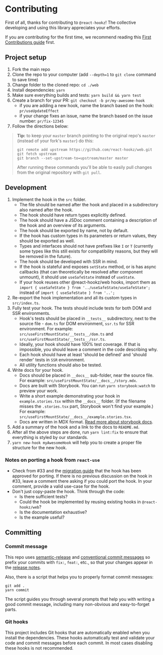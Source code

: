 # Contributing

First of all, thanks for contributing to `@react-hookz`! The collective developing and
using this library appreciates your efforts.

If you are contributing for the first time, we recommend reading this
[First Contributions guide](https://github.com/firstcontributions/first-contributions) first.

## Project setup

1. Fork the main repo
2. Clone the repo to your computer (add `--depth=1` to `git clone` command to save time)
3. Change folder to the cloned repo: `cd ./web`
4. Install dependencies: `yarn`
5. Make sure everything builds and tests: `yarn build && yarn test`
6. Create a branch for your PR: `git checkout -b pr/my-awesome-hook`
   - if you are adding a new hook, name the branch based on the hook: `pr/useUpdateEffect`
   - if your change fixes an issue, name the branch based on the issue number: `pr/fix-12345`
7. Follow the directions below:

> **Tip:** to keep your `master` branch pointing to the original repo's `master` (instead of your
> fork's `master`) do this:
>
> ```shell
> git remote add upstream https://github.com/react-hookz/web.git
> git fetch upstream
> git branch --set-upstream-to=upstream/master master
> ```
>
> After running these commands you'll be able to easily pull changes from the original repository with
> `git pull`.

## Development

1. Implement the hook in the `src` folder.
   - The file should be named after the hook and placed in a subdirectory also named after the hook.
   - The hook should have return types explicitly defined.
   - The hook should have a JSDoc comment containing a description of the hook and an overview of its arguments.
   - The hook should be exported by name, not by default.
   - If the hook has custom types in its parameters or return values, they should be exported as well.
   - Types and interfaces should not have prefixes like `I` or `T` (currently some types like this
     still exists for compatibility reasons, but they will be removed in the future).
   - The hook should be developed with SSR in mind.
   - If the hook is stateful and exposes `setState` method, or is has async callbacks (that can
     theoretically be resolved after component unmount), it should use `useSafeState` instead of
     `useState`.
   - If your hook reuses other @react-hookz/web hooks, import them as `import { useSafeState } from '../useSafeState/useSafeState';` instead of
     `import { useSafeState } from '..';`
2. Re-export the hook implementation and all its custom types in `src/index.ts`.
3. Fully test your hook. The tests should include tests for both DOM and SSR environments.
   - Hook's tests should be placed in `__tests__` subdirectory, next to the source file - `dom.ts` for DOM
     environment, `ssr.ts` for SSR environment.
     For example: `src/useFirstMountState/__tests__/dom.ts` and `src/useFirstMountState/__tests__/ssr.ts`.
   - Ideally, your hook should have 100% test coverage. If that is impossible, you should leave a comment
     in the code describing why.
   - Each hook should have at least 'should be defined' and 'should render' tests in `SSR`
     environment.
   - All utility functions should also be tested.
4. Write docs for your hook.
   - Docs should be placed in `__docs__` sub-folder, near the source file.  
     For example: `src/useFirstMountState/__docs__/story.mdx`.
   - Docs are built with Storybook. You can run `yarn storybook:watch` to preview your work.
   - Write a short example demonstrating your hook in `example.stories.tsx` within the `__docs__` folder.
     (If the filename misses the `.stories.tsx` part, Storybook won't find your example.)
     For example: `src/useFirstMountState/__docs__/example.stories.tsx`.
   - Docs are written in MDX format.
     [Read more about storybook docs](https://storybook.js.org/docs/react/writing-docs/introduction).
5. Add a summary of the hook and a link to the docs to `README.md`.
6. After all the above steps are done, run `yarn lint:fix` to ensure that everything is styled by our
   standards.
7. `yarn new-hook myAwesomeHook` will help you to create a proper file structure for the new hook.

### Notes on porting a hook from `react-use`

- Check from #33 and the [migration guide](src/__docs__/migrating-from-react-use.story.mdx)
  that the hook has been approved for porting. If there is no previous discussion on the hook in #33,
  leave a comment there asking if you could port the hook. In your comment, provide a valid use-case
  for the hook.
- Don't just copy-paste the hook. Think through the code:
  - Is there sufficient tests?
  - Could the hook be implemented by reusing existing hooks in `@react-hookz/web`?
  - Is the documentation exhaustive?
  - Is the example useful?

## Committing

### Commit message

This repo uses [semantic-release](https://github.com/semantic-release/semantic-release) and
[conventional commit messages](https://conventionalcommits.org) so prefix your commits with `fix:`,
`feat:`, etc., so that your changes appear in the
[release notes](https://github.com/react-hookz/web/blob/master/CHANGELOG.md).

Also, there is a script that helps you to properly format commit messages:

```shell
git add .
yarn commit
```

The script guides you through several prompts that help you with writing a good commit message,
including many non-obvious and easy-to-forget parts.

### Git hooks

This project includes Git hooks that are automatically enabled when you install the dependencies.
These hooks automatically test and validate your code and commit messages before each commit. In
most cases disabling these hooks is not recommended.
